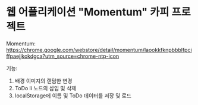 # 웹 어플리케이션 "Momentum" 카피 프로젝트

Momentum: <https://chrome.google.com/webstore/detail/momentum/laookkfknpbbblfpciffpaejjkokdgca?utm_source=chrome-ntp-icon>



기능:

1. 배경 이미지의 랜덤한 변경
2. ToDo li 노드의 삽입 및 삭제
3. localStorage에 이름 및 ToDo 데이터를 저장 및 로드





